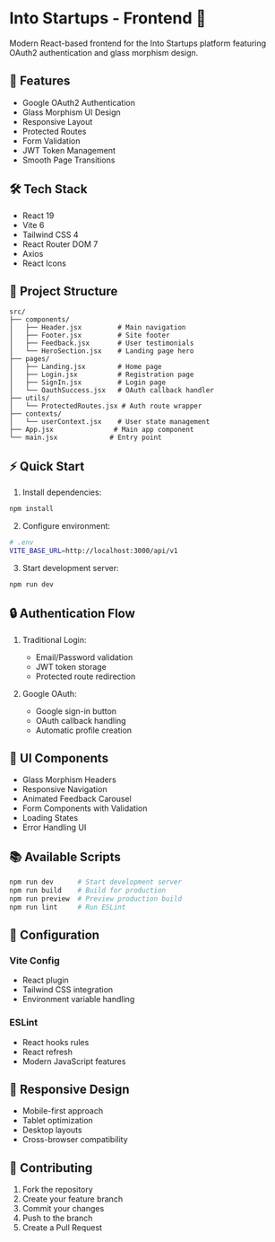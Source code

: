 # Into Startups - Frontend 🎨

Modern React-based frontend for the Into Startups platform featuring OAuth2 authentication and glass morphism design.

## 🎯 Features

- Google OAuth2 Authentication
- Glass Morphism UI Design
- Responsive Layout
- Protected Routes
- Form Validation
- JWT Token Management
- Smooth Page Transitions

## 🛠️ Tech Stack

- React 19
- Vite 6
- Tailwind CSS 4
- React Router DOM 7
- Axios
- React Icons

## 📁 Project Structure

```
src/
├── components/
│   ├── Header.jsx         # Main navigation
│   ├── Footer.jsx         # Site footer
│   ├── Feedback.jsx       # User testimonials
│   └── HeroSection.jsx    # Landing page hero
├── pages/
│   ├── Landing.jsx        # Home page
│   ├── Login.jsx          # Registration page
│   ├── SignIn.jsx         # Login page
│   └── OauthSuccess.jsx   # OAuth callback handler
├── utils/
│   └── ProtectedRoutes.jsx # Auth route wrapper
├── contexts/
│   └── userContext.jsx    # User state management
├── App.jsx               # Main app component
└── main.jsx             # Entry point
```

## ⚡ Quick Start

1. Install dependencies:
```bash
npm install
```

2. Configure environment:
```bash
# .env
VITE_BASE_URL=http://localhost:3000/api/v1
```

3. Start development server:
```bash
npm run dev
```

## 🔒 Authentication Flow

1. Traditional Login:
   - Email/Password validation
   - JWT token storage
   - Protected route redirection

2. Google OAuth:
   - Google sign-in button
   - OAuth callback handling
   - Automatic profile creation

## 🎨 UI Components

- Glass Morphism Headers
- Responsive Navigation
- Animated Feedback Carousel
- Form Components with Validation
- Loading States
- Error Handling UI

## 📚 Available Scripts

```bash
npm run dev      # Start development server
npm run build    # Build for production
npm run preview  # Preview production build
npm run lint     # Run ESLint
```

## 🔧 Configuration

### Vite Config
- React plugin
- Tailwind CSS integration
- Environment variable handling

### ESLint
- React hooks rules
- React refresh
- Modern JavaScript features

## 📱 Responsive Design

- Mobile-first approach
- Tablet optimization
- Desktop layouts
- Cross-browser compatibility

## 🤝 Contributing

1. Fork the repository
2. Create your feature branch
3. Commit your changes
4. Push to the branch
5. Create a Pull Request
